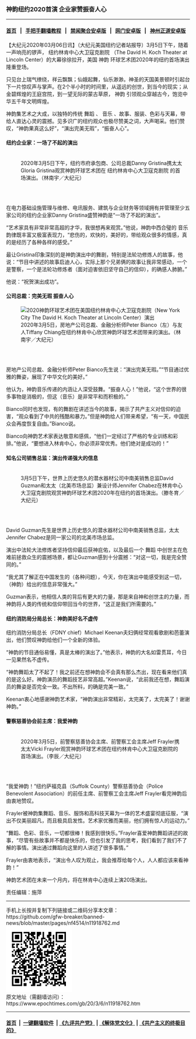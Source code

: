 ### 神韵纽约2020首演 企业家赞振奋人心
------------------------

#### [首页](https://github.com/gfw-breaker/banned-news/blob/master/README.md) &nbsp;&nbsp;|&nbsp;&nbsp; [手把手翻墙教程](https://github.com/gfw-breaker/guides/wiki) &nbsp;&nbsp;|&nbsp;&nbsp; [禁闻聚合安卓版](https://github.com/gfw-breaker/bn-android) &nbsp;&nbsp;|&nbsp;&nbsp; [网门安卓版](https://github.com/oGate2/oGate) &nbsp;&nbsp;|&nbsp;&nbsp; [神州正道安卓版](https://github.com/SzzdOgate/update) 



<div><p>
 【大纪元2020年03月06日讯】（大纪元美国纽约记者站报导）3月5日下午，随着一声响亮的锣声，
 <ok href="https://www.epochtimes.com/gb/tag/%E7%BA%BD%E7%BA%A6%E6%9E%97%E8%82%AF%E4%B8%AD%E5%BF%83%E5%A4%A7%E5%8D%AB%E5%AF%87%E5%85%8B%E5%89%A7%E9%99%A2.html">
  纽约林肯中心大卫寇克剧院
 </ok>
 （The David H. Koch Theater at Lincoln Center）的大幕徐徐拉开，美国
 <ok href="https://www.epochtimes.com/gb/tag/%E7%A5%9E%E9%9F%B5.html">
  神韵
 </ok>
 环球艺术团2020年的纽约首场演出隆重登场。
</p>
<p>
 只见台上瑞气缭绕，祥云飘飘；仙娥起舞，仙乐渺渺。神圣的天国美景顿时引起台下一片惊叹声与掌声。在2个半小时的时间里，从遥远的创世，到当今的现实；从金碧辉煌的王庭宫院，到一望无际的蒙古草原，
 <ok href="https://www.epochtimes.com/gb/tag/%E7%A5%9E%E9%9F%B5.html">
  神韵
 </ok>
 引领观众穿越古今，饱览中华五千年文明辉煌。
</p>
<p>
 神韵集艺术之大成，以独特的传统
 <ok href="https://www.epochtimes.com/gb/tag/%E8%88%9E%E8%B9%88.html">
  舞蹈
 </ok>
 、
 <ok href="https://www.epochtimes.com/gb/tag/%E9%9F%B3%E4%B9%90.html">
  音乐
 </ok>
 、故事、服装、色彩与天幕，带给人直达心灵的震撼。见多识广的纽约观众也极尽赞美之词，大声喝采。他们赞叹，“神韵果真这么好”，“演出完美无瑕”，“振奋人心”。
</p>
<h4>
 纽约企业家：一场了不起的演出
</h4>
<figure class="wp-caption aligncenter" id="attachment_11918647" style="width: 450px">
 <ok href="http://i.epochtimes.com/assets/uploads/2020/03/2003051756192153.jpg">
  <img alt="" class="wp-image-11918647 size-medium" src="http://i.epochtimes.com/assets/uploads/2020/03/2003051756192153-450x301.jpg"/>
 </ok>
 <br/><figcaption class="wp-caption-text">
  2020年3月5日下午，纽约市府承包商、公司总裁Danny Gristina携太太Gloria Gristina观赏神韵环球艺术团在
  <ok href="https://www.epochtimes.com/gb/tag/%E7%BA%BD%E7%BA%A6%E6%9E%97%E8%82%AF%E4%B8%AD%E5%BF%83%E5%A4%A7%E5%8D%AB%E5%AF%87%E5%85%8B%E5%89%A7%E9%99%A2.html">
   纽约林肯中心大卫寇克剧院
  </ok>
  的首场演出。（林南宇／大纪元）
 </figcaption><br/>
</figure><br/>
<p>
 在电力基础设施管理与维修、电讯服务、建筑与企业财务等领域拥有并管理至少五家公司的纽约企业家Danny Gristina盛赞神韵是“一场了不起的演出”。
</p>
<p>
 “艺术家具有非常非常高超的才华，我很想再来观赏。”他说，神韵中西合璧的
 <ok href="https://www.epochtimes.com/gb/tag/%E9%9F%B3%E4%B9%90.html">
  音乐
 </ok>
 韵律既丰富又极富表现力，“悲伤的，欢快的，美好的，带给观众很多的情感，真的是经历了各种各样的感受。”
</p>
<p>
 最让Gristina印象深刻的是神韵演出中的舞剧，特别是法轮功修炼人的故事，他说：“节目中讲述的故事启迪人心，实际上那个兄弟俩的故事让我非常感动，一个是警察，一个是法轮功修炼者（面对迫害依旧坚守自己的信仰），的确感人肺腑。”
</p>
<p>
 他说：“祝贺演出成功”。
</p>
<h4>
 公司总裁：完美无瑕 振奋人心
</h4>
<figure class="wp-caption aligncenter" id="attachment_11918682" style="width: 450px">
 <ok href="http://i.epochtimes.com/assets/uploads/2020/03/2003051756072153.jpg">
  <img alt="2020神韵环球艺术团在美国纽约林肯中心大卫寇克剧院（New York City The David H. Koch Theater at Lincoln Center）演出" class="wp-image-11918682 size-medium" src="http://i.epochtimes.com/assets/uploads/2020/03/2003051756072153-450x300.jpg" title="2020神韵环球艺术团在美国纽约林肯中心大卫寇克剧院（New York City The David H. Koch Theater at Lincoln Center）演出"/>
 </ok>
 <br/><figcaption class="wp-caption-text">
  2020年3月5日，房地产公司总裁、金融分析师Peter Bianco（左）与友人Tiffany Chiang在纽约林肯中心欣赏神韵环球艺术团带来的演出。（林南宇／大纪元）
 </figcaption><br/>
</figure><br/>
<p>
 房地产公司总裁、金融分析师Peter Bianco先生说：“演出完美无瑕。”“节目通过优雅的舞姿，展现了中华文化的美好。”
</p>
<p>
 他认为，神韵音乐传递的内涵让人深受鼓舞。“振奋人心！”他说，“这个世界的很多事物是消极的，但这（音乐）是非常平和而积极的。”
</p>
<p>
 Bianco同时也发现，有的舞剧在讲述当今的故事，揭示了共产主义对信仰的迫害，“观众看到了中共的残酷和暴力。”但是神韵给人们带来希望，“有一天，中国民众会再度恢复自由。”Bianco说。
</p>
<p>
 Bianco向神韵艺术家表达敬意和感佩，“他们一定经过了严格的专业训练和彩排。”他说，“要想进入林肯中心，你必须非常优秀。他们绝对是成功的！”
</p>
<h4>
 知名公司销售总监：演出传递强大的信息
</h4>
<figure class="wp-caption aligncenter" id="attachment_11918737" style="width: 450px">
 <ok href="http://i.epochtimes.com/assets/uploads/2020/03/2003051756442153.jpg">
  <img alt="" class="wp-image-11918737 size-medium" src="http://i.epochtimes.com/assets/uploads/2020/03/2003051756442153-450x300.jpg"/>
 </ok>
 <br/><figcaption class="wp-caption-text">
  3月5日下午，世界上历史悠久的潜水器材公司中南美销售总监David Guzman和太太（北美市场总监）兼设计师Jennifer Chabez在林肯中心大卫寇克剧院观赏神韵环球艺术团2020年在纽约的首场演出。（滕冬育／大纪元）
 </figcaption><br/>
</figure><br/>
<p>
 David Guzman先生是世界上历史悠久的潜水器材公司中南美销售总监，太太Jennifer Chabez是同一家公司的北美市场总监。
</p>
<p>
 演出中法轮大法修炼者坚持信仰最后获神庇佑，以及最后一个
 <ok href="https://www.epochtimes.com/gb/tag/%E8%88%9E%E8%B9%88.html">
  舞蹈
 </ok>
 中创世主在危难前拯救众生的震撼场景，都让Guzman感到十分震撼：“对这一切，我是完全赞同的。”
</p>
<p>
 “我尤其了解正在中国发生的（各种问题），今天，你在演出中能感受到这一切，（神韵）给出的信息非常强大。”
</p>
<p>
 Guzman表示，他相信人类的背后有更大的力量，那是来自神和创世主的力量，而神韵将人类的传统和信仰带回当今的世界，“这正是我们所需要的。”
</p>
<h4>
 纽约消防局分局总长：神韵美好名不虚传
</h4>
<p>
 纽约消防分局总长（FDNY chief）Michael Keenan夫妇俩经常观看歌剧和芭蕾演出，他们赞叹神韵给他们一个全新的体验。
</p>
<p>
 “神韵的节目通俗易懂，真是太棒的演出了。”他表示，神韵的大名如雷贯耳，今日一见果然名不虚传。
</p>
<p>
 “神韵舞蹈太了不起了！我之前还在想神韵会不会真有那么杰出，现在看来他们真的是这么好。神韵演员的舞蹈技艺非常高超。”Keenan说，“此前我还在想，舞蹈演员的舞姿是否完全一致。不出所料，的确是完美一致。”
</p>
<p>
 Keenan衷心地感谢神韵艺术家，“神韵演出非常精彩，太完美了，太完美了！谢谢神韵。”
</p>
<h4>
 警察慈善协会前主席：我爱神韵
</h4>
<figure class="wp-caption aligncenter" style="width: 439px">
 <img alt="" class="" src="https://i.epochtimes.com/assets/uploads/2020/03/2003051757272153-600x400.jpg"/>
 <br/><figcaption class="wp-caption-text">
  2020年3月5日，前警察慈善协会主席、前警察工会主席Jeff Frayler携太太Vicki Frayler观赏神韵环球艺术团在纽约林肯中心大卫寇克剧院的首场演出。（李辰／大纪元）
 </figcaption><br/>
</figure><br/>
<p>
 “我爱神韵！”纽约萨福克县（Suffolk County）警察慈善协会（Police Benevolent Association）的前任主席、前警察工会主席Jeff Frayler看完神韵后由衷地赞叹。
</p>
<p>
 Frayler被神韵集舞蹈、音乐、服饰和高科技天幕为一体的艺术盛宴彻底征服，“演出不仅美丽超凡，而且极具启发性。艺术家优雅而美丽，他们拥有惊人的运动力。”
</p>
<p>
 “舞蹈、色彩、音乐，一切都很棒！我感到很快乐。”Frayler喜爱神韵舞蹈讲述的故事，“尽管有些故事并不都是快乐的，但也引发了我的思考，我们看到了我们不了解的事情。演出通过舞蹈向这里的人讲述了很多事情。”
</p>
<p>
 Frayler由衷地表示，“演出令人叹为观止，我会推荐给每个人，人人都应该来看神韵！”
</p>
<p>
 神韵艺术团在未来一个月内，将在林肯中心连续上演20场演出。
</p>
<p>
 责任编辑：施萍
</p>
</div>
<hr/>
手机上长按并复制下列链接或二维码分享本文章：<br/>
https://github.com/gfw-breaker/banned-news/blob/master/pages/nf4514/n11918762.md <br/>
<a href='https://github.com/gfw-breaker/banned-news/blob/master/pages/nf4514/n11918762.md'><img src='https://github.com/gfw-breaker/banned-news/blob/master/pages/nf4514/n11918762.md.png'/></a> <br/>
原文地址（需翻墙访问）：https://www.epochtimes.com/gb/20/3/6/n11918762.htm


------------------------
#### [首页](https://github.com/gfw-breaker/banned-news/blob/master/README.md) &nbsp;|&nbsp; [一键翻墙软件](https://github.com/gfw-breaker/nogfw/blob/master/README.md) &nbsp;| [《九评共产党》](https://github.com/gfw-breaker/9ping.md/blob/master/README.md#九评之一评共产党是什么) | [《解体党文化》](https://github.com/gfw-breaker/jtdwh.md/blob/master/README.md) | [《共产主义的终极目的》](https://github.com/gfw-breaker/gczydzjmd.md/blob/master/README.md)


<img src='http://gfw-breaker.win/banned-news/pages/nf4514/n11918762.md' width='0px' height='0px'/>
